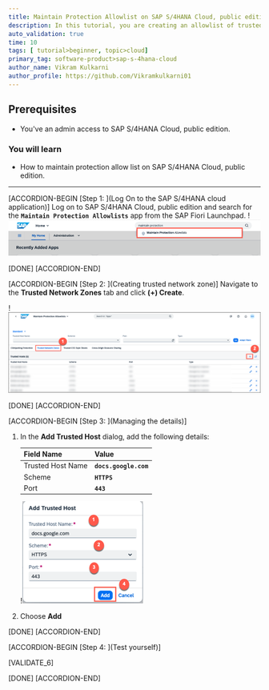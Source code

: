 ```yaml
---
title: Maintain Protection Allowlist on SAP S/4HANA Cloud, public edition
description: In this tutorial, you are creating an allowlist of trusted hosts.
auto_validation: true
time: 10
tags: [ tutorial>beginner, topic>cloud]
primary_tag: software-product>sap-s-4hana-cloud
author_name: Vikram Kulkarni
author_profile: https://github.com/Vikramkulkarni01
---
```


## Prerequisites
 - You've an admin access to SAP S/4HANA Cloud, public edition.

### You will learn
- How to maintain protection allow list on SAP S/4HANA Cloud, public edition.

---

[ACCORDION-BEGIN [Step 1: ](Log On to the SAP S/4HANA cloud application)]
  Log on to SAP S/4HANA Cloud, public edition and search for the **`Maintain Protection Allowlists`** app from the SAP Fiori Launchpad.
  !![LogonScreenApp](MaintainProtectionAllowlistApp.png)

[DONE]
[ACCORDION-END]


[ACCORDION-BEGIN [Step 2: ](Creating trusted network zone)]
  Navigate to the **Trusted Network Zones** tab and click **(+) Create**.

   !![TrustedNetworkzone](TrustedNetworkzone.png)

[DONE]
[ACCORDION-END]


[ACCORDION-BEGIN [Step 3: ](Managing the details)]
1. In the **Add Trusted Host** dialog, add the following details:

    |  Field Name     | Value
    |  :------------- | :-------------
    |  Trusted Host Name | **`docs.google.com`**
    |  Scheme | **`HTTPS`**
    |  Port | **`443`**

      !![AddTrustedHostpage](AddTrustedHostpage.png)

2. Choose **Add**


[DONE]
[ACCORDION-END]


[ACCORDION-BEGIN [Step 4: ](Test yourself)]

  [VALIDATE_6]

[DONE]
[ACCORDION-END]
